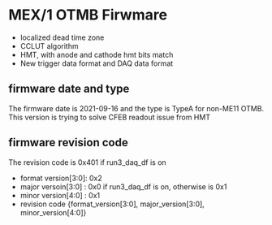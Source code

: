 # MEX/1 OTMB Firwmare
   - localized dead time zone
   - CCLUT algorithm 
   - HMT, with anode and cathode hmt bits match
   - New trigger data format and DAQ data format

## firmware date and type
The firmware date is 2021-09-16 and the type is TypeA for non-ME11 OTMB.  This version is trying to solve CFEB readout issue from HMT

## firmware revision code
The revision code is 0x401 if run3_daq_df is on
   - format version[3:0]: 0x2
   - major versoin[3:0] : 0x0 if run3_daq_df is on, otherwise is 0x1
   - minor version[4:0] : 0x1
   - revision code {format_version[3:0], major_version[3:0], minor_version[4:0]}
